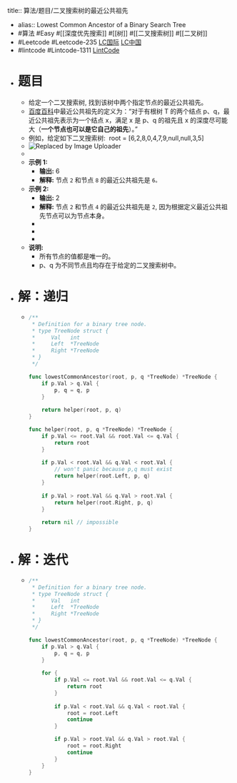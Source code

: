 title:: 算法/题目/二叉搜索树的最近公共祖先
- alias:: Lowest Common Ancestor of a Binary Search Tree
- #算法 #Easy #[[深度优先搜索]] #[[树]] #[[二叉搜索树]] #[[二叉树]]
- #Leetcode #Leetcode-235 [LC国际](https://leetcode.com/problems/lowest-common-ancestor-of-a-binary-search-tree/) [LC中国](https://leetcode-cn.com/problems/lowest-common-ancestor-of-a-binary-search-tree/)
- #lintcode #Lintcode-1311 [LintCode](https://www.lintcode.com/problem/1311/)
- # 题目
	- 给定一个二叉搜索树, 找到该树中两个指定节点的最近公共祖先。
	- [百度百科](https://baike.baidu.com/item/%E6%9C%80%E8%BF%91%E5%85%AC%E5%85%B1%E7%A5%96%E5%85%88/8918834?fr=aladdin)中最近公共祖先的定义为：“对于有根树 T 的两个结点 p、q，最近公共祖先表示为一个结点 x，满足 x 是 p、q 的祖先且 x 的深度尽可能大（**一个节点也可以是它自己的祖先**）。”
	- 例如，给定如下二叉搜索树:  root = [6,2,8,0,4,7,9,null,null,3,5]
	- ![Replaced by Image Uploader](https://vip2.loli.io/2022/08/09/KgXseBFy8l2txLf.png)
	-
	- **示例 1:**
		- **输出:** 6
		- **解释:** 节点 `2` 和节点 `8` 的最近公共祖先是 `6。`
	- **示例 2:**
		- **输出:** 2
		- **解释:** 节点 `2` 和节点 `4` 的最近公共祖先是 `2`, 因为根据定义最近公共祖先节点可以为节点本身。
		-
		-
		-
	- **说明:**
		- 所有节点的值都是唯一的。
		- p、q 为不同节点且均存在于给定的二叉搜索树中。
- # 解：递归
	- ```go
	  /**
	   * Definition for a binary tree node.
	   * type TreeNode struct {
	   *     Val   int
	   *     Left  *TreeNode
	   *     Right *TreeNode
	   * }
	   */
	  
	  func lowestCommonAncestor(root, p, q *TreeNode) *TreeNode {
	      if p.Val > q.Val {
	          p, q = q, p
	      }
	      
	      return helper(root, p, q)   
	  }
	  
	  func helper(root, p, q *TreeNode) *TreeNode {
	      if p.Val <= root.Val && root.Val <= q.Val {
	          return root
	      }
	      
	      if p.Val < root.Val && q.Val < root.Val {
	          // won't panic because p,q must exist
	          return helper(root.Left, p, q)
	      }
	      
	      if p.Val > root.Val && q.Val > root.Val {
	          return helper(root.Right, p, q)
	      }
	      
	      return nil // impossible
	  }
	  
	  
	  ```
- # 解：迭代
	- ```go
	  /**
	   * Definition for a binary tree node.
	   * type TreeNode struct {
	   *     Val   int
	   *     Left  *TreeNode
	   *     Right *TreeNode
	   * }
	   */
	  
	  func lowestCommonAncestor(root, p, q *TreeNode) *TreeNode {
	      if p.Val > q.Val {
	          p, q = q, p
	      }
	      
	      for {
	          if p.Val <= root.Val && root.Val <= q.Val {
	              return root
	          }
	          
	          if p.Val < root.Val && q.Val < root.Val {
	              root = root.Left
	              continue
	          }
	  
	          if p.Val > root.Val && q.Val > root.Val {
	              root = root.Right
	              continue
	          }
	      }
	  }
	  
	  ```